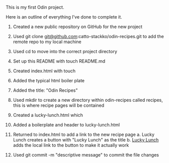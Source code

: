 This is my first Odin project. 

Here is an outline of everything I've done to complete it. 
1. Created a new public repository on GitHub for the new project
2. Used git clone git@github.com:catto-stackko/odin-recipes.git to add the remote repo to my local machine
3. Used cd to move into the correct project directory
4. Set up this README with touch README.md

5. Created index.html with touch
6. Added the typical html boiler plate
7. Added the title: "Odin Recipes"

8. Used mkdir to create a new directory within odin-recipes called recipes, this is where recipe pages will be contained
9. Created a lucky-lunch.html which 
10. Added a boilerplate and header to lucky-lunch.html
11. Returned to index.html to add a link to the new recipe page
    a. <a>Lucky Lunch</a> creates a button with "Lucky Lunch" as the title
    b. <a href="recipes/lucky-lunch.html">Lucky Lunch</a> adds the local link to the button to make it actually work
12. Used git commit -m "descriptive message" to commit the file changes
